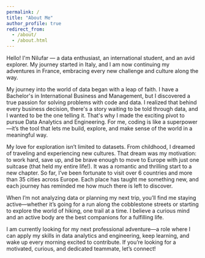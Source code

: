 ```yaml
---
permalink: /
title: "About Me"
author_profile: true
redirect_from:
  - /about/
  - /about.html
---
```


Hello! I'm Nilufar — a data enthusiast, an international student, and an avid explorer. My journey started in Italy, and I am now continuing my adventures in France, embracing every new challenge and culture along the way.

My journey into the world of data began with a leap of faith. I have a Bachelor's in International Business and Management, but I discovered a true passion for solving problems with code and data. I realized that behind every business decision, there's a story waiting to be told through data, and I wanted to be the one telling it. That's why I made the exciting pivot to pursue Data Analytics and Engineering. For me, coding is like a superpower—it’s the tool that lets me build, explore, and make sense of the world in a meaningful way.

My love for exploration isn’t limited to datasets. From childhood, I dreamed of traveling and experiencing new cultures. That dream was my motivation: to work hard, save up, and be brave enough to move to Europe with just one suitcase (that held my entire life!). It was a romantic and thrilling start to a new chapter. So far, I’ve been fortunate to visit over 6 countries and more than 35 cities across Europe. Each place has taught me something new, and each journey has reminded me how much there is left to discover.

When I’m not analyzing data or planning my next trip, you’ll find me staying active—whether it’s going for a run along the cobblestone streets or starting to explore the world of hiking, one trail at a time. I believe a curious mind and an active body are the best companions for a fulfilling life.

I am currently looking for my next professional adventure—a role where I can apply my skills in data analytics and engineering, keep learning, and wake up every morning excited to contribute. If you’re looking for a motivated, curious, and dedicated teammate, let’s connect!